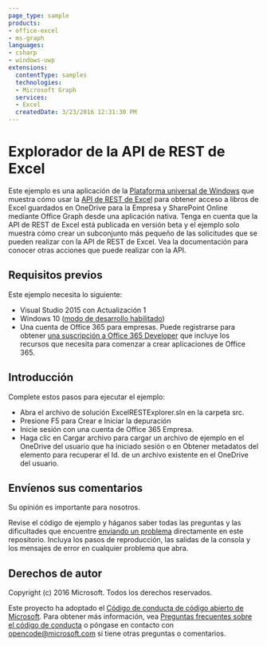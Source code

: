 ```yaml
---
page_type: sample 
products:
- office-excel
- ms-graph
languages:
- csharp
- windows-uwp
extensions:
  contentType: samples
  technologies:
  - Microsoft Graph
  services:
  - Excel
  createdDate: 3/23/2016 12:31:30 PM
---
```

# Explorador de la API de REST de Excel

Este ejemplo es una aplicación de la [Plataforma universal de Windows](http://dev.windows.com)
que muestra cómo usar la [API de REST de Excel](https://github.com/OfficeDev/microsoft-graph-docs/tree/beta) para obtener acceso a libros de Excel guardados en OneDrive para la Empresa y SharePoint Online mediante Office Graph desde una aplicación nativa. Tenga en cuenta que la API de REST de Excel está publicada en versión beta y el ejemplo solo muestra cómo crear un subconjunto más pequeño de las solicitudes que se pueden realizar con la API de REST de Excel.
Vea la documentación para conocer otras acciones que puede realizar con la API.

## Requisitos previos ##

Este ejemplo necesita lo siguiente:  

  * Visual Studio 2015 con Actualización 1
  * Windows 10 ([modo de desarrollo habilitado](https://msdn.microsoft.com/library/windows/apps/xaml/dn706236.aspx))
  * Una cuenta de Office 365 para empresas. Puede registrarse para obtener [una suscripción a Office 365 Developer](https://msdn.microsoft.com/en-us/office/office365/howto/setup-development-environment) que incluye los recursos que necesita para comenzar a crear aplicaciones de Office 365.

## Introducción ##

Complete estos pasos para ejecutar el ejemplo:

  * Abra el archivo de solución ExcelRESTExplorer.sln en la carpeta src.
  * Presione F5 para Crear e Iniciar la depuración
  * Inicie sesión con una cuenta de Office 365 Empresa.
  * Haga clic en Cargar archivo para cargar un archivo de ejemplo en el OneDrive del usuario que ha iniciado sesión o en Obtener metadatos del elemento para recuperar el Id. de un archivo existente en el OneDrive del usuario. 
  
## Envíenos sus comentarios

Su opinión es importante para nosotros.  

Revise el código de ejemplo y háganos saber todas las preguntas y las dificultades que encuentre [enviando un problema](https://github.com/OfficeDev/Microsoft-Graph-UWP-Excel-REST-API-Explorer/issues) directamente en este repositorio. Incluya los pasos de reproducción, las salidas de la consola y los mensajes de error en cualquier problema que abra.

## Derechos de autor

Copyright (c) 2016 Microsoft. Todos los derechos reservados.
  
Este proyecto ha adoptado el [Código de conducta de código abierto de Microsoft](https://opensource.microsoft.com/codeofconduct/). Para obtener más información, vea [Preguntas frecuentes sobre el código de conducta](https://opensource.microsoft.com/codeofconduct/faq/) o póngase en contacto con [opencode@microsoft.com](mailto:opencode@microsoft.com) si tiene otras preguntas o comentarios.
